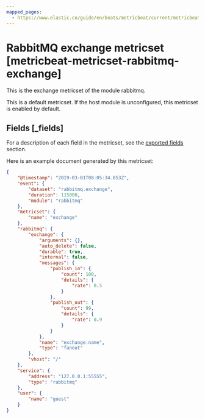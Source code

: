 ```yaml
---
mapped_pages:
  - https://www.elastic.co/guide/en/beats/metricbeat/current/metricbeat-metricset-rabbitmq-exchange.html
---
```


<!-- This file is generated! See scripts/docs_collector.py -->

# RabbitMQ exchange metricset [metricbeat-metricset-rabbitmq-exchange]

This is the exchange metricset of the module rabbitmq.

This is a default metricset. If the host module is unconfigured, this metricset is enabled by default.

## Fields [_fields]

For a description of each field in the metricset, see the [exported fields](/reference/metricbeat/exported-fields-rabbitmq.md) section.

Here is an example document generated by this metricset:

```json
{
    "@timestamp": "2019-03-01T08:05:34.853Z",
    "event": {
        "dataset": "rabbitmq.exchange",
        "duration": 115000,
        "module": "rabbitmq"
    },
    "metricset": {
        "name": "exchange"
    },
    "rabbitmq": {
        "exchange": {
            "arguments": {},
            "auto_delete": false,
            "durable": true,
            "internal": false,
            "messages": {
                "publish_in": {
                    "count": 100,
                    "details": {
                        "rate": 0.5
                    }
                },
                "publish_out": {
                    "count": 99,
                    "details": {
                        "rate": 0.9
                    }
                }
            },
            "name": "exchange.name",
            "type": "fanout"
        },
        "vhost": "/"
    },
    "service": {
        "address": "127.0.0.1:55555",
        "type": "rabbitmq"
    },
    "user": {
        "name": "guest"
    }
}
```
